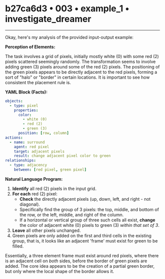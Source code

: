 # b27ca6d3 • 003 • example_1 • investigate_dreamer

---
Okay, here's my analysis of the provided input-output example:

**Perception of Elements:**

The task involves a grid of pixels, initially mostly white (0) with some red (2) pixels scattered seemingly randomly. The transformation seems to involve adding green (3) pixels around some of the red (2) pixels. The positioning of the green pixels appears to be directly adjacent to the red pixels, forming a sort of "halo" or "border" in certain locations. It is important to see how consistent the placement rule is.

**YAML Block (Facts):**



```yaml
objects:
  - type: pixel
    properties:
      color:
        - white (0)
        - red (2)
        - green (3)
      position: [row, column]
actions:
  - name: surround
    agent: red pixel
    target: adjacent pixels
    result: change adjacent pixel color to green
relationships:
  - type: adjacency
    between: [red pixel, green pixel]
```



**Natural Language Program:**

1.  **Identify** all red (2) pixels in the input grid.
2.  **For each** red (2) pixel:
    *   **Check** the directly adjacent pixels (up, down, left, and right - not diagonal).
    * Specifically find the group of 3 pixels: the top, middle, and bottom of the row, or the left, middle, and right of the column.
    * If a horizontal or vertical group of three such cells all exist, **change** the color of adjacent white (0) pixels to green (3) *within that set of 3*.
3.  **Leave** all other pixels unchanged.
4. Green pixels are only added on the first and third cells in the existing group, that is, it looks like an adjacent 'frame' must exist for green to be filled.

Essentially, a three element frame must exist around red pixels, where there is an adjacent cell on *both* sides, before the border of green pixels are added. The core idea appears to be the creation of a partial green border, but only where the local shape of the border allows it.

